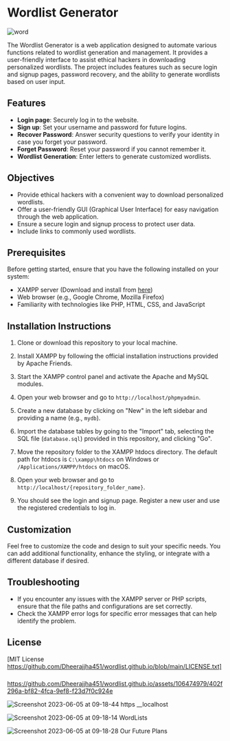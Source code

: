 # Wordlist Generator 

 ![word](https://github.com/Dheerajjha451/wordlist.github.io/assets/106474979/7e1703a6-f3ef-4278-9aff-43d404a9fd83)


The Wordlist Generator is a web application designed to automate various functions related to wordlist generation and management. It provides a user-friendly interface to assist ethical hackers in downloading personalized wordlists. The project includes features such as secure login and signup pages, password recovery, and the ability to generate wordlists based on user input.

## Features

- **Login page**: Securely log in to the website.
- **Sign up**: Set your username and password for future logins.
- **Recover Password**: Answer security questions to verify your identity in case you forget your password.
- **Forget Password**: Reset your password if you cannot remember it.
- **Wordlist Generation**: Enter letters to generate customized wordlists.

## Objectives

- Provide ethical hackers with a convenient way to download personalized wordlists.
- Offer a user-friendly GUI (Graphical User Interface) for easy navigation through the web application.
- Ensure a secure login and signup process to protect user data.
- Include links to commonly used wordlists.

## Prerequisites

Before getting started, ensure that you have the following installed on your system:

- XAMPP server (Download and install from [here](https://www.apachefriends.org/index.html))
- Web browser (e.g., Google Chrome, Mozilla Firefox)
- Familiarity with technologies like PHP, HTML, CSS, and JavaScript

## Installation Instructions

1. Clone or download this repository to your local machine.

2. Install XAMPP by following the official installation instructions provided by Apache Friends.

3. Start the XAMPP control panel and activate the Apache and MySQL modules.

4. Open your web browser and go to `http://localhost/phpmyadmin`.

5. Create a new database by clicking on "New" in the left sidebar and providing a name (e.g., `mydb`).

6. Import the database tables by going to the "Import" tab, selecting the SQL file (`database.sql`) provided in this repository, and clicking "Go".

7. Move the repository folder to the XAMPP htdocs directory. The default path for htdocs is `C:\xampp\htdocs` on Windows or `/Applications/XAMPP/htdocs` on macOS.

8. Open your web browser and go to `http://localhost/{repository_folder_name}`.

9. You should see the login and signup page. Register a new user and use the registered credentials to log in.

## Customization

Feel free to customize the code and design to suit your specific needs. You can add additional functionality, enhance the styling, or integrate with a different database if desired.

## Troubleshooting

- If you encounter any issues with the XAMPP server or PHP scripts, ensure that the file paths and configurations are set correctly.
- Check the XAMPP error logs for specific error messages that can help identify the problem.


## License
[MIT License https://github.com/Dheerajjha451/wordlist.github.io/blob/main/LICENSE.txt]


### 

https://github.com/Dheerajjha451/wordlist.github.io/assets/106474979/402f296a-bf82-4fca-9ef8-f23d7f0c924e




![Screenshot 2023-06-05 at 09-18-44 https __localhost](https://github.com/Dheerajjha451/wordlist.github.io/assets/106474979/0f847f99-c7ee-4356-8eaa-3c7f48f8afa8)


![Screenshot 2023-06-05 at 09-18-14 WordLists](https://github.com/Dheerajjha451/wordlist.github.io/assets/106474979/0afab4c4-1c34-41f9-a0bd-ac9a4cd1b011)

![Screenshot 2023-06-05 at 09-18-28 Our Future Plans](https://github.com/Dheerajjha451/wordlist.github.io/assets/106474979/a733c71a-a5fe-404c-87cd-c85c7d1975a6)




